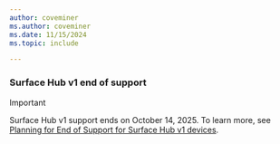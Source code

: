```yaml
---
author: coveminer    
ms.author: coveminer
ms.date: 11/15/2024
ms.topic: include

---
```


### Surface Hub v1 end of support

> [!IMPORTANT]
> Surface Hub v1 support ends on October 14, 2025. To learn more, see [Planning for End of Support for Surface Hub v1 devices](/surface-hub/surface-hub-v1-plan-eos.md).